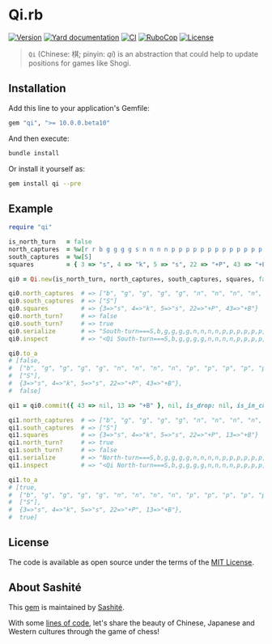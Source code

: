 # Qi.rb

[![Version](https://img.shields.io/github/v/tag/sashite/qi.rb?label=Version&logo=github)](https://github.com/sashite/qi.rb/releases)
[![Yard documentation](https://img.shields.io/badge/Yard-documentation-blue.svg?logo=github)](https://rubydoc.info/github/sashite/qi.rb/main)
[![CI](https://github.com/sashite/qi.rb/workflows/CI/badge.svg?branch=main)](https://github.com/sashite/qi.rb/actions?query=workflow%3Aci+branch%3Amain)
[![RuboCop](https://github.com/sashite/qi.rb/workflows/RuboCop/badge.svg?branch=main)](https://github.com/sashite/qi.rb/actions?query=workflow%3Arubocop+branch%3Amain)
[![License](https://img.shields.io/github/license/sashite/qi.rb?label=License&logo=github)](https://github.com/sashite/qi.rb/raw/main/LICENSE.md)

> `Qi` (Chinese: 棋; pinyin: _qí_) is an abstraction that could help to update positions for games like Shogi.

## Installation

Add this line to your application's Gemfile:

```ruby
gem "qi", ">= 10.0.0.beta10"
```

And then execute:

```sh
bundle install
```

Or install it yourself as:

```sh
gem install qi --pre
```

## Example

```ruby
require "qi"

is_north_turn   = false
north_captures  = %w[r r b g g g g s n n n n p p p p p p p p p p p p p p p p p]
south_captures  = %w[S]
squares         = { 3 => "s", 4 => "k", 5 => "s", 22 => "+P", 43 => "+B" }

qi0 = Qi.new(is_north_turn, north_captures, south_captures, squares, false)

qi0.north_captures  # => ["b", "g", "g", "g", "g", "n", "n", "n", "n", "p", "p", "p", "p", "p", "p", "p", "p", "p", "p", "p", "p", "p", "p", "p", "p", "p", "r", "r", "s"]
qi0.south_captures  # => ["S"]
qi0.squares         # => {3=>"s", 4=>"k", 5=>"s", 22=>"+P", 43=>"+B"}
qi0.north_turn?     # => false
qi0.south_turn?     # => true
qi0.serialize       # => "South-turn===S,b,g,g,g,g,n,n,n,n,p,p,p,p,p,p,p,p,p,p,p,p,p,p,p,p,p,r,r,s===3:s,4:k,5:s,22:+P,43:+B===not-in-check"
qi0.inspect         # => "<Qi South-turn===S,b,g,g,g,g,n,n,n,n,p,p,p,p,p,p,p,p,p,p,p,p,p,p,p,p,p,r,r,s===3:s,4:k,5:s,22:+P,43:+B===not-in-check>"

qi0.to_a
# [false,
#  ["b", "g", "g", "g", "g", "n", "n", "n", "n", "p", "p", "p", "p", "p", "p", "p", "p", "p", "p", "p", "p", "p", "p", "p", "p", "p", "r", "r", "s"],
#  ["S"],
#  {3=>"s", 4=>"k", 5=>"s", 22=>"+P", 43=>"+B"},
#  false]

qi1 = qi0.commit({ 43 => nil, 13 => "+B" }, nil, is_drop: nil, is_in_check: true)

qi1.north_captures  # => ["b", "g", "g", "g", "g", "n", "n", "n", "n", "p", "p", "p", "p", "p", "p", "p", "p", "p", "p", "p", "p", "p", "p", "p", "p", "p", "r", "r", "s"]
qi1.south_captures  # => ["S"]
qi1.squares         # => {3=>"s", 4=>"k", 5=>"s", 22=>"+P", 13=>"+B"}
qi1.north_turn?     # => true
qi1.south_turn?     # => false
qi1.serialize       # => "North-turn===S,b,g,g,g,g,n,n,n,n,p,p,p,p,p,p,p,p,p,p,p,p,p,p,p,p,p,r,r,s===3:s,4:k,5:s,22:+P,13:+B===in-check"
qi1.inspect         # => "<Qi North-turn===S,b,g,g,g,g,n,n,n,n,p,p,p,p,p,p,p,p,p,p,p,p,p,p,p,p,p,r,r,s===3:s,4:k,5:s,22:+P,13:+B===in-check>"

qi1.to_a
# [true,
#  ["b", "g", "g", "g", "g", "n", "n", "n", "n", "p", "p", "p", "p", "p", "p", "p", "p", "p", "p", "p", "p", "p", "p", "p", "p", "p", "r", "r", "s"],
#  ["S"],
#  {3=>"s", 4=>"k", 5=>"s", 22=>"+P", 13=>"+B"},
#  true]
```

## License

The code is available as open source under the terms of the [MIT License](https://opensource.org/licenses/MIT).

## About Sashité

This [gem](https://rubygems.org/gems/qi) is maintained by [Sashité](https://sashite.com/).

With some [lines of code](https://github.com/sashite/), let's share the beauty of Chinese, Japanese and Western cultures through the game of chess!
